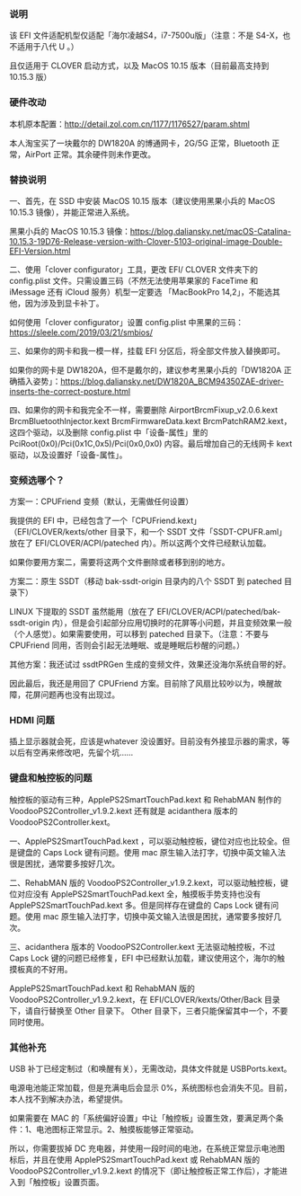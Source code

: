 ### 说明

该 EFI 文件适配机型仅适配「海尔凌越S4，i7-7500u版」（注意：不是 S4-X，也不适用于八代 U 。）

且仅适用于 CLOVER 启动方式，以及 MacOS 10.15 版本（目前最高支持到 10.15.3 版）

### 硬件改动

本机原本配置：http://detail.zol.com.cn/1177/1176527/param.shtml

本人淘宝买了一块戴尔的 DW1820A 的博通网卡，2G/5G 正常，Bluetooth 正常，AirPort 正常。其余硬件则未作更改。

### 替换说明

一、首先，在 SSD 中安装 MacOS 10.15 版本（建议使用黑果小兵的 MacOS 10.15.3 镜像），并能正常进入系统。

黑果小兵的 MacOS 10.15.3 镜像：https://blog.daliansky.net/macOS-Catalina-10.15.3-19D76-Release-version-with-Clover-5103-original-image-Double-EFI-Version.html

二、使用「clover configurator」工具，更改 EFI/ CLOVER 文件夹下的 config.plist 文件。只需设置三码（不然无法使用苹果家的 FaceTime 和 iMessage 还有 iCloud 服务）机型一定要选 「MacBookPro 14,2」，不能选其他，因为涉及到显卡补丁。

如何使用「clover configurator」设置 config.plist 中黑果的三码：https://sleele.com/2019/03/21/smbios/

三、如果你的网卡和我一模一样，挂载 EFI 分区后，将全部文件放入替换即可。

如果你的网卡是 DW1820A，但不是戴尔的，建议参考黑果小兵的「DW1820A 正确插入姿势」：https://blog.daliansky.net/DW1820A_BCM94350ZAE-driver-inserts-the-correct-posture.html

四、如果你的网卡和我完全不一样，需要删除 AirportBrcmFixup_v2.0.6.kext BrcmBluetoothInjector.kext BrcmFirmwareData.kext BrcmPatchRAM2.kext，这四个驱动，以及删除 config.plist 中「设备-属性」里的 PciRoot(0x0)/Pci(0x1C,0x5)/Pci(0x0,0x0) 内容。最后增加自己的无线网卡 kext 驱动，以及设置好「设备-属性」。

### 变频选哪个？

方案一：CPUFriend 变频（默认，无需做任何设置）

我提供的 EFI 中，已经包含了一个「CPUFriend.kext」（EFI/CLOVER/kexts/other 目录下，和一个 SSDT 文件「SSDT-CPUFR.aml」放在了 EFI/CLOVER/ACPI/pateched 内）。所以这两个文件已经默认加载。

如果你要用方案二，需要将这两个文件删除或者移到别的地方。

方案二：原生 SSDT（移动 bak-ssdt-origin 目录内的八个 SSDT 到 pateched 目录下）

LINUX 下提取的 SSDT 虽然能用（放在了 EFI/CLOVER/ACPI/pateched/bak-ssdt-origin 内），但是会引起部分应用切换时的花屏等小问题，并且变频效果一般（个人感觉）。如果需要使用，可以移到 pateched 目录下。（注意：不要与 CPUFriend 同用，否则会引起无法睡眠、或是睡眠后秒醒的问题。）

其他方案：我还试过 ssdtPRGen 生成的变频文件，效果还没海尔系统自带的好。

因此最后，我还是用回了 CPUFriend 方案。目前除了风扇比较吵以为，唤醒故障，花屏问题再也没有出现过。

### HDMI 问题

插上显示器就会死，应该是whatever 没设置好。目前没有外接显示器的需求，等以后有空再来修改吧，先留个坑……

### 键盘和触控板的问题

触控板的驱动有三种，ApplePS2SmartTouchPad.kext 和 RehabMAN 制作的VoodooPS2Controller_v1.9.2.kext 还有就是 acidanthera 版本的 VoodooPS2Controller.kext。

一、ApplePS2SmartTouchPad.kext ，可以驱动触控板，键位对应也比较全。但是键盘的 Caps Lock 键有问题。使用 mac 原生输入法打字，切换中英文输入法很是困扰，通常要多按好几次。

二、RehabMAN 版的 VoodooPS2Controller_v1.9.2.kext，可以驱动触控板，键位对应没有 ApplePS2SmartTouchPad.kext 全，触摸板手势支持也没有 ApplePS2SmartTouchPad.kext 多。但是同样存在键盘的 Caps Lock 键有问题。使用 mac 原生输入法打字，切换中英文输入法很是困扰，通常要多按好几次。

三、acidanthera 版本的 VoodooPS2Controller.kext 无法驱动触控板，不过 Caps Lock 键的问题已经修复，EFI 中已经默认加载，建议使用这个，海尔的触摸板真的不好用。

ApplePS2SmartTouchPad.kext 和 RehabMAN 版的 VoodooPS2Controller_v1.9.2.kext，在 EFI/CLOVER/kexts/Other/Back 目录下，请自行替换至 Other 目录下。 Other 目录下，三者只能保留其中一个，不要同时使用。

### 其他补充

USB 补丁已经定制过（和唤醒有关），无需改动，具体文件就是 USBPorts.kext。

电源电池能正常加载，但是充满电后会显示 0%，系统图标也会消失不见。目前，本人找不到解决办法，希望提供。

如果需要在 MAC 的「系统偏好设置」中让「触控板」设置生效，要满足两个条件：1、电池图标正常显示。2、触摸板能够正常驱动。

所以，你需要拔掉 DC 充电器，并使用一段时间的电池，在系统正常显示电池图标后，并且在使用 ApplePS2SmartTouchPad.kext 或 RehabMAN 版的 VoodooPS2Controller_v1.9.2.kext 的情况下（即让触控板正常工作后），才能进入到「触控板」设置页面。